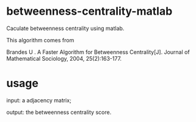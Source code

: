 # betweenness-centrality-matlab
Caculate betweenness centrality using matlab.

This algorithm comes from

Brandes U . A Faster Algorithm for Betweenness Centrality[J]. Journal of Mathematical Sociology, 2004, 25(2):163-177.

# usage
input: a adjacency matrix;

output: the betweenness centrality score.
